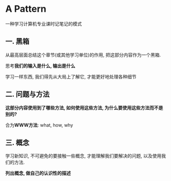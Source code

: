 # A Pattern

一种学习计算机专业课时记笔记的模式



## 一. 黑箱

从最高层面总结这个章节(或其他学习单位)的作用, 把这部分内容作为一个黑箱.

思考**我们的输入是什么, 输出是什么**

学习一样东西, 我们得先从大局上了解它, 才能更好地处理各种细节



## 二. 问题与方法

**这部分内容使用到了哪些方法, 如何使用这些方法, 为什么要使用这些方法而不是别的?**

合为**WWW方法**: what, how, why



## 三. 概念

学习新知识, 不可避免的要接触一些概念, 才能理解我们要解决的问题, 以及使用我们的方法.

**列出概念, 做自己的认识性的描述**

